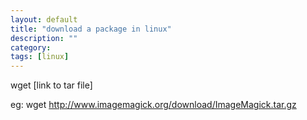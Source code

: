 ```yaml
---
layout: default
title: "download a package in linux"
description: ""
category: 
tags: [linux]
---
```


wget [link to tar file]

eg:
wget http://www.imagemagick.org/download/ImageMagick.tar.gz